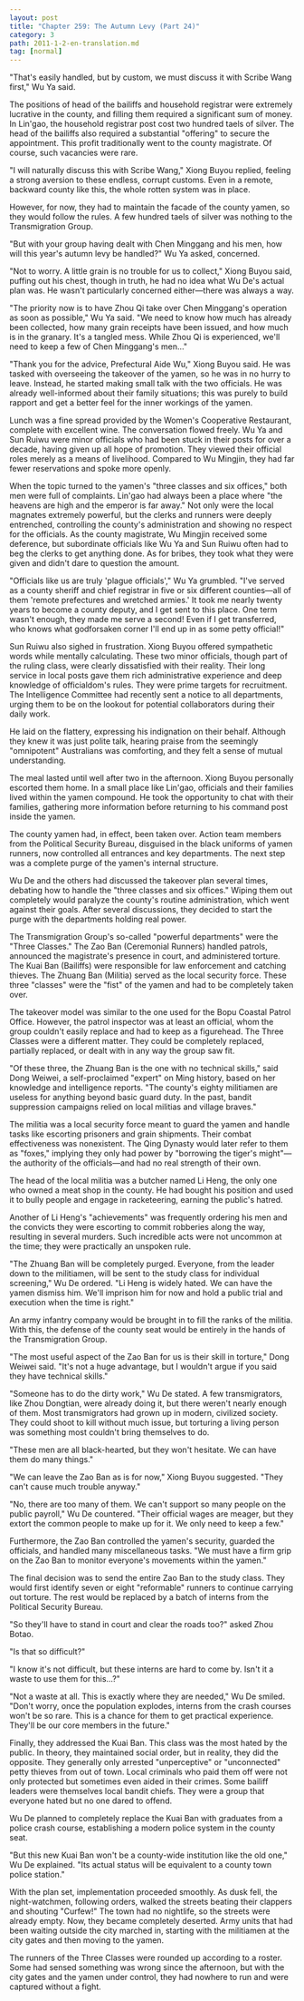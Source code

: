 ```yaml
---
layout: post
title: "Chapter 259: The Autumn Levy (Part 24)"
category: 3
path: 2011-1-2-en-translation.md
tag: [normal]
---
```


"That's easily handled, but by custom, we must discuss it with Scribe Wang first," Wu Ya said.

The positions of head of the bailiffs and household registrar were extremely lucrative in the county, and filling them required a significant sum of money. In Lin'gao, the household registrar post cost two hundred taels of silver. The head of the bailiffs also required a substantial "offering" to secure the appointment. This profit traditionally went to the county magistrate. Of course, such vacancies were rare.

"I will naturally discuss this with Scribe Wang," Xiong Buyou replied, feeling a strong aversion to these endless, corrupt customs. Even in a remote, backward county like this, the whole rotten system was in place.

However, for now, they had to maintain the facade of the county yamen, so they would follow the rules. A few hundred taels of silver was nothing to the Transmigration Group.

"But with your group having dealt with Chen Minggang and his men, how will this year's autumn levy be handled?" Wu Ya asked, concerned.

"Not to worry. A little grain is no trouble for us to collect," Xiong Buyou said, puffing out his chest, though in truth, he had no idea what Wu De's actual plan was. He wasn't particularly concerned either—there was always a way.

"The priority now is to have Zhou Qi take over Chen Minggang's operation as soon as possible," Wu Ya said. "We need to know how much has already been collected, how many grain receipts have been issued, and how much is in the granary. It's a tangled mess. While Zhou Qi is experienced, we'll need to keep a few of Chen Minggang's men..."

"Thank you for the advice, Prefectural Aide Wu," Xiong Buyou said. He was tasked with overseeing the takeover of the yamen, so he was in no hurry to leave. Instead, he started making small talk with the two officials. He was already well-informed about their family situations; this was purely to build rapport and get a better feel for the inner workings of the yamen.

Lunch was a fine spread provided by the Women's Cooperative Restaurant, complete with excellent wine. The conversation flowed freely. Wu Ya and Sun Ruiwu were minor officials who had been stuck in their posts for over a decade, having given up all hope of promotion. They viewed their official roles merely as a means of livelihood. Compared to Wu Mingjin, they had far fewer reservations and spoke more openly.

When the topic turned to the yamen's "three classes and six offices," both men were full of complaints. Lin'gao had always been a place where "the heavens are high and the emperor is far away." Not only were the local magnates extremely powerful, but the clerks and runners were deeply entrenched, controlling the county's administration and showing no respect for the officials. As the county magistrate, Wu Mingjin received some deference, but subordinate officials like Wu Ya and Sun Ruiwu often had to beg the clerks to get anything done. As for bribes, they took what they were given and didn't dare to question the amount.

"Officials like us are truly 'plague officials'," Wu Ya grumbled. "I've served as a county sheriff and chief registrar in five or six different counties—all of them 'remote prefectures and wretched armies.' It took me nearly twenty years to become a county deputy, and I get sent to this place. One term wasn't enough, they made me serve a second! Even if I get transferred, who knows what godforsaken corner I'll end up in as some petty official!"

Sun Ruiwu also sighed in frustration. Xiong Buyou offered sympathetic words while mentally calculating. These two minor officials, though part of the ruling class, were clearly dissatisfied with their reality. Their long service in local posts gave them rich administrative experience and deep knowledge of officialdom's rules. They were prime targets for recruitment. The Intelligence Committee had recently sent a notice to all departments, urging them to be on the lookout for potential collaborators during their daily work.

He laid on the flattery, expressing his indignation on their behalf. Although they knew it was just polite talk, hearing praise from the seemingly "omnipotent" Australians was comforting, and they felt a sense of mutual understanding.

The meal lasted until well after two in the afternoon. Xiong Buyou personally escorted them home. In a small place like Lin'gao, officials and their families lived within the yamen compound. He took the opportunity to chat with their families, gathering more information before returning to his command post inside the yamen.

The county yamen had, in effect, been taken over. Action team members from the Political Security Bureau, disguised in the black uniforms of yamen runners, now controlled all entrances and key departments. The next step was a complete purge of the yamen's internal structure.

Wu De and the others had discussed the takeover plan several times, debating how to handle the "three classes and six offices." Wiping them out completely would paralyze the county's routine administration, which went against their goals. After several discussions, they decided to start the purge with the departments holding real power.

The Transmigration Group's so-called "powerful departments" were the "Three Classes." The Zao Ban (Ceremonial Runners) handled patrols, announced the magistrate's presence in court, and administered torture. The Kuai Ban (Bailiffs) were responsible for law enforcement and catching thieves. The Zhuang Ban (Militia) served as the local security force. These three "classes" were the "fist" of the yamen and had to be completely taken over.

The takeover model was similar to the one used for the Bopu Coastal Patrol Office. However, the patrol inspector was at least an official, whom the group couldn't easily replace and had to keep as a figurehead. The Three Classes were a different matter. They could be completely replaced, partially replaced, or dealt with in any way the group saw fit.

"Of these three, the Zhuang Ban is the one with no technical skills," said Dong Weiwei, a self-proclaimed "expert" on Ming history, based on her knowledge and intelligence reports. "The county's eighty militiamen are useless for anything beyond basic guard duty. In the past, bandit suppression campaigns relied on local militias and village braves."

The militia was a local security force meant to guard the yamen and handle tasks like escorting prisoners and grain shipments. Their combat effectiveness was nonexistent. The Qing Dynasty would later refer to them as "foxes," implying they only had power by "borrowing the tiger's might"—the authority of the officials—and had no real strength of their own.

The head of the local militia was a butcher named Li Heng, the only one who owned a meat shop in the county. He had bought his position and used it to bully people and engage in racketeering, earning the public's hatred.

Another of Li Heng's "achievements" was frequently ordering his men and the convicts they were escorting to commit robberies along the way, resulting in several murders. Such incredible acts were not uncommon at the time; they were practically an unspoken rule.

"The Zhuang Ban will be completely purged. Everyone, from the leader down to the militiamen, will be sent to the study class for individual screening," Wu De ordered. "Li Heng is widely hated. We can have the yamen dismiss him. We'll imprison him for now and hold a public trial and execution when the time is right."

An army infantry company would be brought in to fill the ranks of the militia. With this, the defense of the county seat would be entirely in the hands of the Transmigration Group.

"The most useful aspect of the Zao Ban for us is their skill in torture," Dong Weiwei said. "It's not a huge advantage, but I wouldn't argue if you said they have technical skills."

"Someone has to do the dirty work," Wu De stated. A few transmigrators, like Zhou Dongtian, were already doing it, but there weren't nearly enough of them. Most transmigrators had grown up in modern, civilized society. They could shoot to kill without much issue, but torturing a living person was something most couldn't bring themselves to do.

"These men are all black-hearted, but they won't hesitate. We can have them do many things."

"We can leave the Zao Ban as is for now," Xiong Buyou suggested. "They can't cause much trouble anyway."

"No, there are too many of them. We can't support so many people on the public payroll," Wu De countered. "Their official wages are meager, but they extort the common people to make up for it. We only need to keep a few."

Furthermore, the Zao Ban controlled the yamen's security, guarded the officials, and handled many miscellaneous tasks. "We must have a firm grip on the Zao Ban to monitor everyone's movements within the yamen."

The final decision was to send the entire Zao Ban to the study class. They would first identify seven or eight "reformable" runners to continue carrying out torture. The rest would be replaced by a batch of interns from the Political Security Bureau.

"So they'll have to stand in court and clear the roads too?" asked Zhou Botao.

"Is that so difficult?"

"I know it's not difficult, but these interns are hard to come by. Isn't it a waste to use them for this...?"

"Not a waste at all. This is exactly where they are needed," Wu De smiled. "Don't worry, once the population explodes, interns from the crash courses won't be so rare. This is a chance for them to get practical experience. They'll be our core members in the future."

Finally, they addressed the Kuai Ban. This class was the most hated by the public. In theory, they maintained social order, but in reality, they did the opposite. They generally only arrested "unperceptive" or "unconnected" petty thieves from out of town. Local criminals who paid them off were not only protected but sometimes even aided in their crimes. Some bailiff leaders were themselves local bandit chiefs. They were a group that everyone hated but no one dared to offend.

Wu De planned to completely replace the Kuai Ban with graduates from a police crash course, establishing a modern police system in the county seat.

"But this new Kuai Ban won't be a county-wide institution like the old one," Wu De explained. "Its actual status will be equivalent to a county town police station."

With the plan set, implementation proceeded smoothly. As dusk fell, the night-watchmen, following orders, walked the streets beating their clappers and shouting "Curfew!" The town had no nightlife, so the streets were already empty. Now, they became completely deserted. Army units that had been waiting outside the city marched in, starting with the militiamen at the city gates and then moving to the yamen.

The runners of the Three Classes were rounded up according to a roster. Some had sensed something was wrong since the afternoon, but with the city gates and the yamen under control, they had nowhere to run and were captured without a fight.